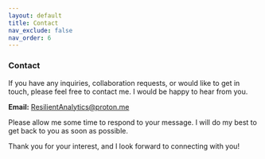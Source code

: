 ```yaml
---
layout: default
title: Contact
nav_exclude: false
nav_order: 6
---
```


### Contact

If you have any inquiries, collaboration requests, or would like to get in touch, please feel free to contact me. I would be happy to hear from you.

**Email:** ResilientAnalytics@proton.me

Please allow me some time to respond to your message. I will do my best to get back to you as soon as possible.

Thank you for your interest, and I look forward to connecting with you!

